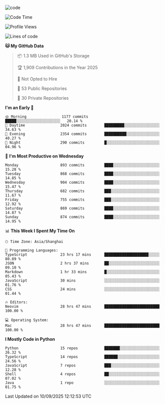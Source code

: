 
<!--
**liuyaanng/liuyaanng** is a ✨ _special_ ✨ repository because its `README.md` (this file) appears on your GitHub profile.

Here are some ideas to get you started:

- 🔭 I’m currently working on ...
- 🌱 I’m currently learning ...
- 👯 I’m looking to collaborate on ...
- 🤔 I’m looking for help with ...
- 💬 Ask me about ...
- 📫 How to reach me: ...
- 😄 Pronouns: ...
- ⚡ Fun fact: ...
-->


![code](https://cdn.jsdelivr.net/gh/liuyaanng/liuyaanng@1.0/code.gif) 

<!--START_SECTION:waka-->
![Code Time](http://img.shields.io/badge/Code%20Time-1%2C913%20hrs%2049%20mins-blue)

![Profile Views](http://img.shields.io/badge/Profile%20Views-0-blue)

![Lines of code](https://img.shields.io/badge/From%20Hello%20World%20I%27ve%20Written-26.7%20million%20lines%20of%20code-blue)

**🐱 My GitHub Data** 

> 📦 1.3 MB Used in GitHub's Storage 
 > 
> 🏆 1,909 Contributions in the Year 2025
 > 
> 🚫 Not Opted to Hire
 > 
> 📜 53 Public Repositories 
 > 
> 🔑 30 Private Repositories 
 > 
**I'm an Early 🐤** 

```text
🌞 Morning                1177 commits        █████░░░░░░░░░░░░░░░░░░░░   20.14 % 
🌆 Daytime                2024 commits        █████████░░░░░░░░░░░░░░░░   34.63 % 
🌃 Evening                2354 commits        ██████████░░░░░░░░░░░░░░░   40.27 % 
🌙 Night                  290 commits         █░░░░░░░░░░░░░░░░░░░░░░░░   04.96 % 
```
📅 **I'm Most Productive on Wednesday** 

```text
Monday                   893 commits         ████░░░░░░░░░░░░░░░░░░░░░   15.28 % 
Tuesday                  868 commits         ████░░░░░░░░░░░░░░░░░░░░░   14.85 % 
Wednesday                904 commits         ████░░░░░░░░░░░░░░░░░░░░░   15.47 % 
Thursday                 682 commits         ███░░░░░░░░░░░░░░░░░░░░░░   11.67 % 
Friday                   755 commits         ███░░░░░░░░░░░░░░░░░░░░░░   12.92 % 
Saturday                 869 commits         ████░░░░░░░░░░░░░░░░░░░░░   14.87 % 
Sunday                   874 commits         ████░░░░░░░░░░░░░░░░░░░░░   14.95 % 
```


📊 **This Week I Spent My Time On** 

```text
🕑︎ Time Zone: Asia/Shanghai

💬 Programming Languages: 
TypeScript               23 hrs 17 mins      ████████████████████░░░░░   80.89 % 
JSON                     2 hrs 37 mins       ██░░░░░░░░░░░░░░░░░░░░░░░   09.10 % 
Markdown                 1 hr 33 mins        █░░░░░░░░░░░░░░░░░░░░░░░░   05.43 % 
JavaScript               30 mins             ░░░░░░░░░░░░░░░░░░░░░░░░░   01.76 % 
CSS                      24 mins             ░░░░░░░░░░░░░░░░░░░░░░░░░   01.44 % 

🔥 Editors: 
Neovim                   28 hrs 47 mins      █████████████████████████   100.00 % 

💻 Operating System: 
Mac                      28 hrs 47 mins      █████████████████████████   100.00 % 
```

**I Mostly Code in Python** 

```text
Python                   15 repos            ███████░░░░░░░░░░░░░░░░░░   26.32 % 
TypeScript               14 repos            ██████░░░░░░░░░░░░░░░░░░░   24.56 % 
JavaScript               7 repos             ███░░░░░░░░░░░░░░░░░░░░░░   12.28 % 
Shell                    4 repos             ██░░░░░░░░░░░░░░░░░░░░░░░   07.02 % 
Java                     1 repo              ░░░░░░░░░░░░░░░░░░░░░░░░░   01.75 % 
```




 Last Updated on 10/09/2025 12:12:53 UTC
<!--END_SECTION:waka-->
